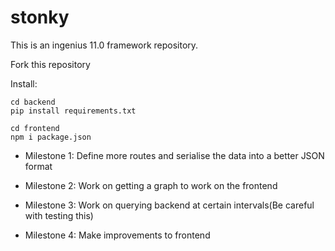 # stonky
This is an ingenius 11.0 framework repository. <br>

Fork this repository


Install:
```
cd backend
pip install requirements.txt

cd frontend
npm i package.json
```

- Milestone 1: Define more routes and serialise the data into a better JSON format

- Milestone 2: Work on getting a graph to work on the frontend

- Milestone 3: Work on querying backend at certain intervals(Be careful with testing this)

- Milestone 4: Make improvements to frontend


